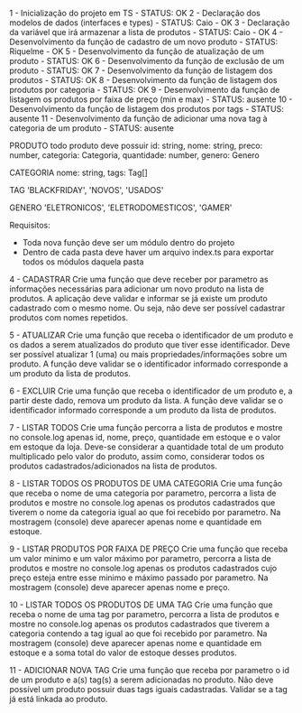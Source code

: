 1 - Inicialização do projeto em TS - STATUS: OK
2 - Declaração dos modelos de dados (interfaces e types) - STATUS: Caio - OK
3 - Declaração da variável que irá armazenar a lista de produtos - STATUS: Caio - OK
4 - Desenvolvimento da função de cadastro de um novo produto - STATUS: Riquelme - OK
5 - Desenvolvimento da função de atualização de um produto - STATUS: OK
6 - Desenvolvimento da função de exclusão de um produto - STATUS: OK
7 - Desenvolvimento da função de listagem dos produtos - STATUS: OK
8 - Desenvolvimento da função de listagem dos produtos por categoria - STATUS: OK
9 - Desenvolvimento da função de listagem os produtos por faixa de preço (min e max) - STATUS: ausente
10 - Desenvolvimento da função de listagem dos produtos por tags - STATUS: ausente
11 - Desenvolvimento da função de adicionar uma nova tag à categoria de um produto - STATUS: ausente

PRODUTO
todo produto deve possuir
id: string, nome: string, preco: number, categoria: Categoria, quantidade: number, genero: Genero

CATEGORIA
nome: string, tags: Tag[]

TAG
'BLACKFRIDAY', 'NOVOS', 'USADOS'

GENERO
'ELETRONICOS', 'ELETRODOMESTICOS', 'GAMER'

Requisitos:

-   Toda nova função deve ser um módulo dentro do projeto
-   Dentro de cada pasta deve haver um arquivo index.ts para exportar todos os módulos daquela pasta

4 - CADASTRAR
Crie uma função que deve receber por parametro as informações necessárias para adicionar um novo produto na lista de produtos. A aplicação deve validar e informar se já existe um produto cadastrado com o mesmo nome. Ou seja, não deve ser possível cadastrar produtos com nomes repetidos.

5 - ATUALIZAR
Crie uma função que receba o identificador de um produto e os dados a serem atualizados do produto que tiver esse identificador. Deve ser possível atualizar 1 (uma) ou mais propriedades/informações sobre um produto. A função deve validar se o identificador informado corresponde a um produto da lista de produtos.

6 - EXCLUIR
Crie uma função que receba o identificador de um produto e, a partir deste dado, remova um produto da lista. A função deve validar se o identificador informado corresponde a um produto da lista de produtos.

7 - LISTAR TODOS
Crie uma função percorra a lista de produtos e mostre no console.log apenas id, nome, preço, quantidade em estoque e o valor em estoque da loja. Deve-se considerar a quantidade total de um produto multiplicado pelo valor do produto, assim como, considerar todos os produtos cadastrados/adicionados na lista de produtos.

8 - LISTAR TODOS OS PRODUTOS DE UMA CATEGORIA
Crie uma função que receba o nome de uma categoria por parametro, percorra a lista de produtos e mostre no console.log apenas os produtos cadastrados que tiverem o nome da categoria igual ao que foi recebido por parametro. Na mostragem (console) deve aparecer apenas nome e quantidade em estoque.

9 - LISTAR PRODUTOS POR FAIXA DE PREÇO
Crie uma função que receba um valor minimo e um valor máximo por parametro, percorra a lista de produtos e mostre no console.log apenas os produtos cadastrados cujo preço esteja entre esse minimo e máximo passado por parametro. Na mostragem (console) deve aparecer apenas nome e preço.

10 - LISTAR TODOS OS PRODUTOS DE UMA TAG
Crie uma função que receba o nome de uma tag por parametro, percorra a lista de produtos e mostre no console.log apenas os produtos cadastrados que tiverem a categoria contendo a tag igual ao que foi recebido por parametro. Na mostragem (console) deve aparecer apenas nome e quantidade em estoque e a soma total do valor de estoque desses produtos.

11 - ADICIONAR NOVA TAG
Crie uma função que receba por parametro o id de um produto e a(s) tag(s) a serem adicionadas no produto. Não deve possível um produto possuir duas tags iguais cadastradas. Validar se a tag já está linkada ao produto.
